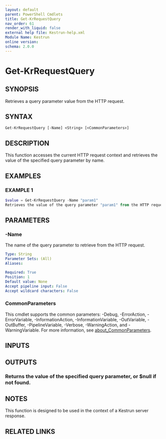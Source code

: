 ```yaml
---
layout: default
parent: PowerShell Cmdlets
title: Get-KrRequestQuery
nav_order: 61
render_with_liquid: false
external help file: Kestrun-help.xml
Module Name: Kestrun
online version:
schema: 2.0.0
---
```


# Get-KrRequestQuery

## SYNOPSIS
Retrieves a query parameter value from the HTTP request.

## SYNTAX

```
Get-KrRequestQuery [-Name] <String> [<CommonParameters>]
```

## DESCRIPTION
This function accesses the current HTTP request context and retrieves the value
of the specified query parameter by name.

## EXAMPLES

### EXAMPLE 1
```powershell
$value = Get-KrRequestQuery -Name "param1"
Retrieves the value of the query parameter "param1" from the HTTP request.
```

## PARAMETERS

### -Name
The name of the query parameter to retrieve from the HTTP request.

```yaml
Type: String
Parameter Sets: (All)
Aliases:

Required: True
Position: 1
Default value: None
Accept pipeline input: False
Accept wildcard characters: False
```

### CommonParameters
This cmdlet supports the common parameters: -Debug, -ErrorAction, -ErrorVariable, -InformationAction, -InformationVariable, -OutVariable, -OutBuffer, -PipelineVariable, -Verbose, -WarningAction, and -WarningVariable. For more information, see [about_CommonParameters](http://go.microsoft.com/fwlink/?LinkID=113216).

## INPUTS

## OUTPUTS

### Returns the value of the specified query parameter, or $null if not found.
## NOTES
This function is designed to be used in the context of a Kestrun server response.

## RELATED LINKS
